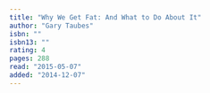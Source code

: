 ```yaml
---
title: "Why We Get Fat: And What to Do About It"
author: "Gary Taubes"
isbn: ""
isbn13: ""
rating: 4
pages: 288
read: "2015-05-07"
added: "2014-12-07"
---
```



